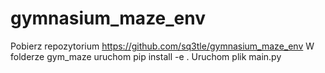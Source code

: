 # gymnasium_maze_env

Pobierz repozytorium https://github.com/sq3tle/gymnasium_maze_env
W folderze gym_maze uruchom pip install -e .
Uruchom plik main.py
